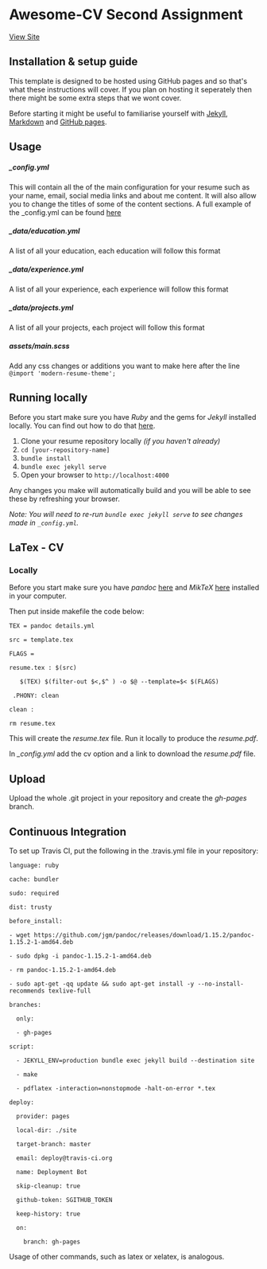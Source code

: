 # Awesome-CV Second Assignment
[View Site](https://moya10.github.io/awesome-cv/)

## Installation & setup guide
This template is designed to be hosted using GitHub pages and so that's what these instructions will cover. If you plan on hosting it seperately then there might be some extra steps that we wont cover.

Before starting it might be useful to familiarise yourself with [Jekyll](https://jekyllrb.com/docs/home/), [Markdown](https://www.markdownguide.org/getting-started) and [GitHub pages](https://pages.github.com/).

## Usage

##### _config.yml
This will contain all the of the main configuration for your resume such as your name, email, social media links and about me content. It will also allow you to change the titles of some of the content sections.
A full example of the _config.yml can be found [here](https://github.com/sproogen/modern-resume-theme/blob/master/_config.yml)

##### _data/education.yml
A list of all your education, each education will follow this format

##### _data/experience.yml
A list of all your experience, each experience will follow this format

##### _data/projects.yml
A list of all your projects, each project will follow this format

##### assets/main.scss
Add any css changes or additions you want to make here after the line `@import 'modern-resume-theme';`

## Running locally

Before you start make sure you have *Ruby* and the gems for *Jekyll* installed locally. You can find out how to do that [here](https://jekyllrb.com/docs/installation/).

1. Clone your resume repository locally *(if you haven't already)*
2. `cd [your-repository-name]`
3. `bundle install`
4. `bundle exec jekyll serve`
5. Open your browser to `http://localhost:4000`

Any changes you make will automatically build and you will be able to see these by refreshing your browser.

*Note: You will need to re-run `bundle exec jekyll serve` to see changes made in `_config.yml`.*

## LaTex - CV

### Locally

Before you start make sure you have *pandoc* [here](https://pandoc.org/installing.html) and *MikTeX* [here](https://miktex.org/download) installed in your computer.

Then put inside makefile the code below:

`TEX = pandoc details.yml `

`src = template.tex`

`FLAGS =`

`resume.tex : $(src)`

`	$(TEX) $(filter-out $<,$^ ) -o $@ --template=$< $(FLAGS)`

` .PHONY: clean`

`clean :`

`rm resume.tex`
  
This will create the *resume.tex* file. Run it locally to produce the *resume.pdf*.

In *_config.yml* add the cv option and a link to download the *resume.pdf* file.

## Upload

Upload the whole .git project in your repository and create the *gh-pages* branch.

## Continuous Integration

To set up Travis CI, put the following in the .travis.yml file in your repository:

`language: ruby`

`cache: bundler` 

`sudo: required`

`dist: trusty`

`before_install:`

`- wget https://github.com/jgm/pandoc/releases/download/1.15.2/pandoc-1.15.2-1-amd64.deb`

`- sudo dpkg -i pandoc-1.15.2-1-amd64.deb`

`- rm pandoc-1.15.2-1-amd64.deb`

`- sudo apt-get -qq update && sudo apt-get install -y --no-install-recommends texlive-full`

`branches:`

`  only:`

`  - gh-pages`

`script:`

`  - JEKYLL_ENV=production bundle exec jekyll build --destination site`

`  - make`

`  - pdflatex -interaction=nonstopmode -halt-on-error *.tex`

`deploy:`

`  provider: pages`

`  local-dir: ./site`

`  target-branch: master`

`  email: deploy@travis-ci.org`

`  name: Deployment Bot`

`  skip-cleanup: true`

`  github-token: SGITHUB_TOKEN`

`  keep-history: true`

`  on:`

`    branch: gh-pages`

Usage of other commands, such as latex or xelatex, is analogous.
